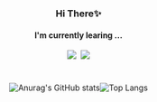 <div align="center">
  
### Hi There✨    
#### I'm currently learing ... 
<p><img src="https://img.shields.io/badge/Spring-6DB33F?style=flate&logo=Spring&logoColor=white"/>&nbsp;&nbsp;<img src="https://img.shields.io/badge/AWS-232F3E?style=flat&logo=Amazon AWS&logoColor=white"/></p>

#  
![Anurag's GitHub stats](https://github-readme-stats.vercel.app/api?username=tigowler&show_icons=true&theme=nord)![Top Langs](https://github-readme-stats.vercel.app/api/top-langs/?username=6810779s&layout=compact&theme=nord)
</div>

<!--
**tigowler/tigowler** is a ✨ _special_ ✨ repository because its `README.md` (this file) appears on your GitHub profile.

Here are some ideas to get you started:

- 🔭 I’m currently working on ...
- 🌱 I’m currently learning ...
- 👯 I’m looking to collaborate on ...
- 🤔 I’m looking for help with ...
- 💬 Ask me about ...
- 📫 How to reach me: ...
- 😄 Pronouns: ...
- ⚡ Fun fact: ...
-->




